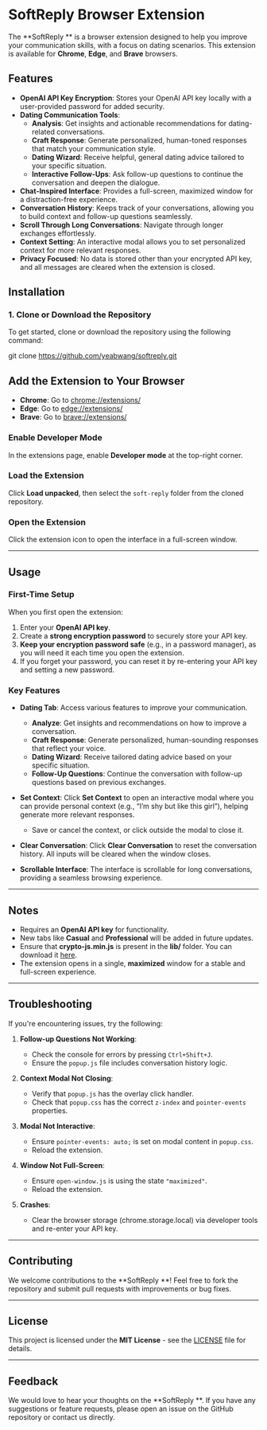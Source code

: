 # SoftReply  Browser Extension

The **SoftReply ** is a browser extension designed to help you improve your communication skills, with a focus on dating scenarios. This extension is available for **Chrome**, **Edge**, and **Brave** browsers.

## Features

- **OpenAI API Key Encryption**: Stores your OpenAI API key locally with a user-provided password for added security.
- **Dating Communication Tools**:
  - **Analysis**: Get insights and actionable recommendations for dating-related conversations.
  - **Craft Response**: Generate personalized, human-toned responses that match your communication style.
  - **Dating Wizard**: Receive helpful, general dating advice tailored to your specific situation.
  - **Interactive Follow-Ups**: Ask follow-up questions to continue the conversation and deepen the dialogue.
- **Chat-Inspired Interface**: Provides a full-screen, maximized window for a distraction-free experience.
- **Conversation History**: Keeps track of your conversations, allowing you to build context and follow-up questions seamlessly.
- **Scroll Through Long Conversations**: Navigate through longer exchanges effortlessly.
- **Context Setting**: An interactive modal allows you to set personalized context for more relevant responses.
- **Privacy Focused**: No data is stored other than your encrypted API key, and all messages are cleared when the extension is closed.

## Installation

### 1. Clone or Download the Repository

To get started, clone or download the repository using the following command:

git clone https://github.com/yeabwang/softreply.git

## Add the Extension to Your Browser

- **Chrome**: Go to [chrome://extensions/](chrome://extensions/)
- **Edge**: Go to [edge://extensions/](edge://extensions/)
- **Brave**: Go to [brave://extensions/](brave://extensions/)

### Enable Developer Mode
In the extensions page, enable **Developer mode** at the top-right corner.

### Load the Extension
Click **Load unpacked**, then select the `soft-reply` folder from the cloned repository.

### Open the Extension
Click the extension icon to open the interface in a full-screen window.

---

## Usage

### First-Time Setup
When you first open the extension:

1. Enter your **OpenAI API key**.
2. Create a **strong encryption password** to securely store your API key.
3. **Keep your encryption password safe** (e.g., in a password manager), as you will need it each time you open the extension.
4. If you forget your password, you can reset it by re-entering your API key and setting a new password.

### Key Features

- **Dating Tab**: Access various features to improve your communication.
  - **Analyze**: Get insights and recommendations on how to improve a conversation.
  - **Craft Response**: Generate personalized, human-sounding responses that reflect your voice.
  - **Dating Wizard**: Receive tailored dating advice based on your specific situation.
  - **Follow-Up Questions**: Continue the conversation with follow-up questions based on previous exchanges.
  
- **Set Context**: Click **Set Context** to open an interactive modal where you can provide personal context (e.g., “I’m shy but like this girl”), helping generate more relevant responses.
  - Save or cancel the context, or click outside the modal to close it.

- **Clear Conversation**: Click **Clear Conversation** to reset the conversation history. All inputs will be cleared when the window closes.

- **Scrollable Interface**: The interface is scrollable for long conversations, providing a seamless browsing experience.

---

## Notes

- Requires an **OpenAI API key** for functionality.
- New tabs like **Casual** and **Professional** will be added in future updates.
- Ensure that **crypto-js.min.js** is present in the **lib/** folder. You can download it [here](https://cdn.jsdelivr.net/npm/crypto-js@4.1.1/crypto-js.min.js).
- The extension opens in a single, **maximized** window for a stable and full-screen experience.

---

## Troubleshooting

If you're encountering issues, try the following:

1. **Follow-up Questions Not Working**: 
   - Check the console for errors by pressing `Ctrl+Shift+J`.
   - Ensure the `popup.js` file includes conversation history logic.

2. **Context Modal Not Closing**: 
   - Verify that `popup.js` has the overlay click handler.
   - Check that `popup.css` has the correct `z-index` and `pointer-events` properties.

3. **Modal Not Interactive**: 
   - Ensure `pointer-events: auto;` is set on modal content in `popup.css`.
   - Reload the extension.

4. **Window Not Full-Screen**: 
   - Ensure `open-window.js` is using the state `"maximized"`.
   - Reload the extension.

5. **Crashes**: 
   - Clear the browser storage (chrome.storage.local) via developer tools and re-enter your API key.

---

## Contributing

We welcome contributions to the **SoftReply **! Feel free to fork the repository and submit pull requests with improvements or bug fixes.

---

## License

This project is licensed under the **MIT License** - see the [LICENSE](LICENSE) file for details.

---

## Feedback

We would love to hear your thoughts on the **SoftReply **. If you have any suggestions or feature requests, please open an issue on the GitHub repository or contact us directly.

